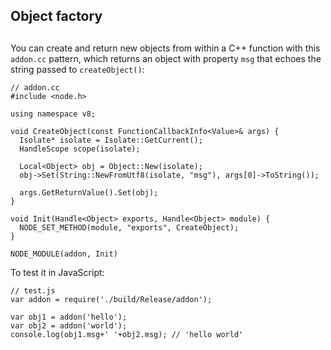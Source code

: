 ## Object factory

## 

You can create and return new objects from within a C++ function with this
`addon.cc` pattern, which returns an object with property `msg` that echoes
the string passed to `createObject()`:

    // addon.cc
    #include <node.h>
    
    using namespace v8;
    
    void CreateObject(const FunctionCallbackInfo<Value>& args) {
      Isolate* isolate = Isolate::GetCurrent();
      HandleScope scope(isolate);
    
      Local<Object> obj = Object::New(isolate);
      obj->Set(String::NewFromUtf8(isolate, "msg"), args[0]->ToString());
    
      args.GetReturnValue().Set(obj);
    }
    
    void Init(Handle<Object> exports, Handle<Object> module) {
      NODE_SET_METHOD(module, "exports", CreateObject);
    }
    
    NODE_MODULE(addon, Init)

To test it in JavaScript:

    // test.js
    var addon = require('./build/Release/addon');
    
    var obj1 = addon('hello');
    var obj2 = addon('world');
    console.log(obj1.msg+' '+obj2.msg); // 'hello world'
